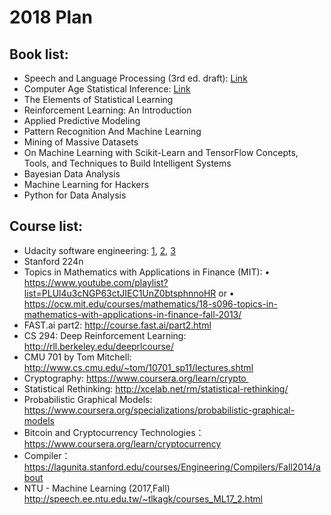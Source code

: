 # 2018 Plan


## Book list:

* Speech and Language Processing (3rd ed. draft): [Link](https://web.stanford.edu/~jurafsky/slp3/) <Ongoing>
* Computer Age Statistical Inference: [Link](https://web.stanford.edu/~hastie/CASI/) <Ongoing> 
* The Elements of Statistical Learning
* Reinforcement Learning: An Introduction 
* Applied Predictive Modeling
* Pattern Recognition And Machine Learning
* Mining of Massive Datasets 
* On Machine Learning with Scikit-Learn and TensorFlow Concepts, Tools, and Techniques to Build Intelligent Systems
* Bayesian Data Analysis
* Machine Learning for Hackers
* Python for Data Analysis


## Course list:

* Udacity software engineering: [1](https://www.udacity.com/course/software-development-process--ud805), [2](https://www.udacity.com/course/software-architecture-design--ud821), [3](https://www.udacity.com/course/software-analysis-testing--ud333)  <Ongoing>
*	Stanford 224n
*	Topics in Mathematics with Applications in Finance (MIT):
    •	https://www.youtube.com/playlist?list=PLUl4u3cNGP63ctJIEC1UnZ0btsphnnoHR or
    •	https://ocw.mit.edu/courses/mathematics/18-s096-topics-in-mathematics-with-applications-in-finance-fall-2013/
*	FAST.ai part2: http://course.fast.ai/part2.html
*	CS 294: Deep Reinforcement Learning: http://rll.berkeley.edu/deeprlcourse/
*	CMU 701 by Tom Mitchell: http://www.cs.cmu.edu/~tom/10701_sp11/lectures.shtml
*	Cryptography: https://www.coursera.org/learn/crypto 
*	Statistical Rethinking: http://xcelab.net/rm/statistical-rethinking/
*	Probabilistic Graphical Models: https://www.coursera.org/specializations/probabilistic-graphical-models
*	Bitcoin and Cryptocurrency Technologies：https://www.coursera.org/learn/cryptocurrency
*	Compiler：https://lagunita.stanford.edu/courses/Engineering/Compilers/Fall2014/about
*	NTU - Machine Learning (2017,Fall) http://speech.ee.ntu.edu.tw/~tlkagk/courses_ML17_2.html
